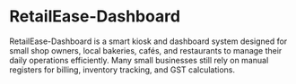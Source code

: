 # RetailEase-Dashboard
RetailEase-Dashboard is a smart kiosk and dashboard system designed for small shop owners, local bakeries, cafés, and restaurants to manage their daily operations efficiently. Many small businesses still rely on manual registers for billing, inventory tracking, and GST calculations. 

